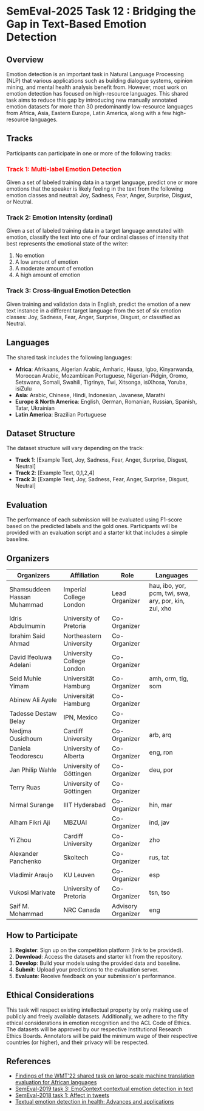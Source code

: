 # SemEval-2025 Task 12 : Bridging the Gap in Text-Based Emotion Detection

## Overview

Emotion detection is an important task in Natural Language Processing (NLP) that various applications such as building dialogue systems, opinion mining, and mental health analysis benefit from. However, most work on emotion detection has focused on high-resource languages. This shared task aims to reduce this gap by introducing new manually annotated emotion datasets for more than 30 predominantly low-resource languages from Africa, Asia, Eastern Europe, Latin America, along with a few high-resource languages.

## Tracks

Participants can participate in one or more of the following tracks:


### <span style="color:red">Track 1: Multi-label Emotion Detection</span>


Given a set of labeled training data in a target language, predict one or more emotions that the speaker is likely feeling in the text from the following emotion classes and neutral: Joy, Sadness, Fear, Anger, Surprise, Disgust, or Neutral.

### Track 2: Emotion Intensity (ordinal)

Given a set of labeled training data in a target language annotated with emotion, classify the text into one of four ordinal classes of intensity that best represents the emotional state of the writer:
1. No emotion
2. A low amount of emotion
3. A moderate amount of emotion
4. A high amount of emotion

### Track 3: Cross-lingual Emotion Detection

Given training and validation data in English, predict the emotion of a new text instance in a different target language from the set of six emotion classes: Joy, Sadness, Fear, Anger, Surprise, Disgust, or classified as Neutral.

## Languages

The shared task includes the following languages:

- **Africa**: Afrikaans, Algerian Arabic, Amharic, Hausa, Igbo, Kinyarwanda, Moroccan Arabic, Mozambican Portuguese, Nigerian-Pidgin, Oromo, Setswana, Somali, Swahili, Tigrinya, Twi, Xitsonga, isiXhosa, Yoruba, isiZulu
- **Asia**: Arabic, Chinese, Hindi, Indonesian, Javanese, Marathi
- **Europe & North America**: English, German, Romanian, Russian, Spanish, Tatar, Ukrainian
- **Latin America**: Brazilian Portuguese


## Dataset Structure

The dataset structure will vary depending on the track:

- **Track 1**: [Example Text, Joy, Sadness, Fear, Anger, Surprise, Disgust, Neutral]
- **Track 2**: [Example Text, 0,1,2,4]
- **Track 3**: [Example Text, Joy, Sadness, Fear, Anger, Surprise, Disgust, Neutral]

## Evaluation

The performance of each submission will be evaluated using F1-score based on the predicted labels and the gold ones. Participants will be provided with an evaluation script and a starter kit that includes a simple baseline.

## Organizers

| Organizers                   | Affiliation                 | Role              | Languages                                |
|------------------------------|-----------------------------|-------------------|------------------------------------------|
| Shamsuddeen Hassan Muhammad  | Imperial College London     | Lead Organizer    | hau, ibo, yor, pcm, twi, swa, ary, por, kin, zul, xho |
| Idris Abdulmumin             | University of Pretoria      | Co-Organizer      |                                          |
| Ibrahim Said Ahmad           | Northeastern University     | Co-Organizer      |                                          |
| David Ifeoluwa Adelani       | University College London   | Co-Organizer      |                                          |
| Seid Muhie Yimam             | Universität Hamburg         | Co-Organizer      | amh, orm, tig, som                       |
| Abinew Ali Ayele             | Universität Hamburg         | Co-Organizer      |                                          |
| Tadesse Destaw Belay         | IPN, Mexico                 | Co-Organizer      |                                          |
| Nedjma Ousidhoum             | Cardiff University          | Co-Organizer      | arb, arq                                 |
| Daniela Teodorescu           | University of Alberta       | Co-Organizer      | eng, ron                                 |
| Jan Philip Wahle             | University of Göttingen     | Co-Organizer      | deu, por                                 |
| Terry Ruas                   | University of Göttingen     | Co-Organizer      |                                          |
| Nirmal Surange               | IIIT Hyderabad              | Co-Organizer      | hin, mar                                 |
| Alham Fikri Aji              | MBZUAI                      | Co-Organizer      | ind, jav                                 |
| Yi Zhou                      | Cardiff University          | Co-Organizer      | zho                                      |
| Alexander Panchenko          | Skoltech                    | Co-Organizer      | rus, tat                                 |
| Vladimir Araujo              | KU Leuven                   | Co-Organizer      | esp                                      |
| Vukosi Marivate              | University of Pretoria      | Co-Organizer      | tsn, tso                                 |
| Saif M. Mohammad             | NRC Canada                  | Advisory Organizer| eng                                      |

## How to Participate

1. **Register**: Sign up on the competition platform (link to be provided).
2. **Download**: Access the datasets and starter kit from the repository.
3. **Develop**: Build your models using the provided data and baseline.
4. **Submit**: Upload your predictions to the evaluation server.
5. **Evaluate**: Receive feedback on your submission's performance.

## Ethical Considerations

This task will respect existing intellectual property by only making use of publicly and freely available datasets. Additionally, we adhere to the fifty ethical considerations in emotion recognition and the ACL Code of Ethics. The datasets will be approved by our respective Institutional Research Ethics Boards. Annotators will be paid the minimum wage of their respective countries (or higher), and their privacy will be respected.

## References

- [Findings of the WMT’22 shared task on large-scale machine translation evaluation for African languages](https://aclanthology.org/2022.wmt-1.72)
- [SemEval-2019 task 3: EmoContext contextual emotion detection in text](https://doi.org/10.18653/v1/S19-2005)
- [SemEval-2018 task 1: Affect in tweets](https://doi.org/10.18653/v1/S18-1001)
- [Textual emotion detection in health: Advances and applications](http://arxiv.org/abs/2109.08256)
